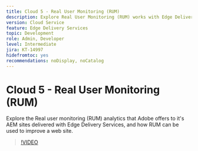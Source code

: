 ```yaml
---
title: Cloud 5 - Real User Monitoring (RUM)
description: Explore Real User Monitoring (RUM) works with Edge Delivery Services.
version: Cloud Service
feature: Edge Delivery Services
topic: Development
role: Admin, Developer
level: Intermediate
jira: KT-14997
hidefromtoc: yes
recommendations: noDisplay, noCatalog
---
```

# Cloud 5 - Real User Monitoring (RUM)

Explore the  Real user monitoring (RUM) analytics that Adobe offers to it's AEM sites delivered with Edge Delivery Services, and how RUM can be used to improve a web site.

>[!VIDEO](https://video.tv.adobe.com/v/3427495?quality=12&learn=on)

